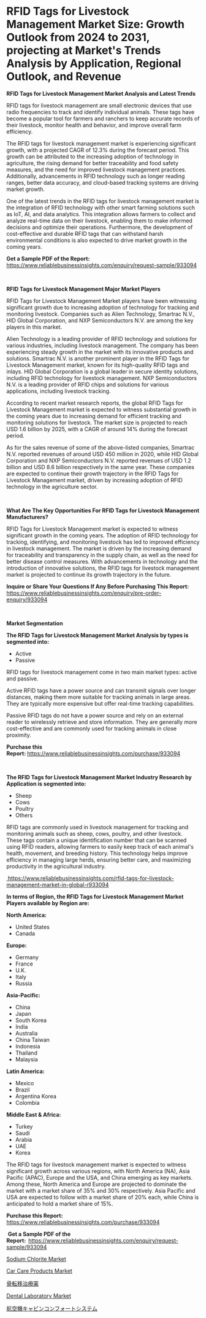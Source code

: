 <p><h1>RFID Tags for Livestock Management Market Size: Growth Outlook from 2024 to 2031, projecting at Market's Trends Analysis by Application, Regional Outlook, and Revenue</h1></p><p><strong>RFID Tags for Livestock Management Market Analysis and Latest Trends</strong></p>
<p><p>RFID tags for livestock management are small electronic devices that use radio frequencies to track and identify individual animals. These tags have become a popular tool for farmers and ranchers to keep accurate records of their livestock, monitor health and behavior, and improve overall farm efficiency.</p><p>The RFID tags for livestock management market is experiencing significant growth, with a projected CAGR of 12.3% during the forecast period. This growth can be attributed to the increasing adoption of technology in agriculture, the rising demand for better traceability and food safety measures, and the need for improved livestock management practices. Additionally, advancements in RFID technology such as longer reading ranges, better data accuracy, and cloud-based tracking systems are driving market growth.</p><p>One of the latest trends in the RFID tags for livestock management market is the integration of RFID technology with other smart farming solutions such as IoT, AI, and data analytics. This integration allows farmers to collect and analyze real-time data on their livestock, enabling them to make informed decisions and optimize their operations. Furthermore, the development of cost-effective and durable RFID tags that can withstand harsh environmental conditions is also expected to drive market growth in the coming years.</p></p>
<p><strong>Get a Sample PDF of the Report:&nbsp;</strong> <a href="https://www.reliablebusinessinsights.com/enquiry/request-sample/933094">https://www.reliablebusinessinsights.com/enquiry/request-sample/933094</a></p>
<p>&nbsp;</p>
<p><strong>RFID Tags for Livestock Management Major Market Players</strong></p>
<p><p>RFID Tags for Livestock Management Market players have been witnessing significant growth due to increasing adoption of technology for tracking and monitoring livestock. Companies such as Alien Technology, Smartrac N.V., HID Global Corporation, and NXP Semiconductors N.V. are among the key players in this market. </p><p>Alien Technology is a leading provider of RFID technology and solutions for various industries, including livestock management. The company has been experiencing steady growth in the market with its innovative products and solutions. Smartrac N.V. is another prominent player in the RFID Tags for Livestock Management market, known for its high-quality RFID tags and inlays. HID Global Corporation is a global leader in secure identity solutions, including RFID technology for livestock management. NXP Semiconductors N.V. is a leading provider of RFID chips and solutions for various applications, including livestock tracking.</p><p>According to recent market research reports, the global RFID Tags for Livestock Management market is expected to witness substantial growth in the coming years due to increasing demand for efficient tracking and monitoring solutions for livestock. The market size is projected to reach USD 1.6 billion by 2025, with a CAGR of around 14% during the forecast period.</p><p>As for the sales revenue of some of the above-listed companies, Smartrac N.V. reported revenues of around USD 450 million in 2020, while HID Global Corporation and NXP Semiconductors N.V. reported revenues of USD 1.2 billion and USD 8.6 billion respectively in the same year. These companies are expected to continue their growth trajectory in the RFID Tags for Livestock Management market, driven by increasing adoption of RFID technology in the agriculture sector.</p></p>
<p>&nbsp;</p>
<p><strong>What Are The Key Opportunities For RFID Tags for Livestock Management Manufacturers?</strong></p>
<p><p>RFID Tags for Livestock Management market is expected to witness significant growth in the coming years. The adoption of RFID technology for tracking, identifying, and monitoring livestock has led to improved efficiency in livestock management. The market is driven by the increasing demand for traceability and transparency in the supply chain, as well as the need for better disease control measures. With advancements in technology and the introduction of innovative solutions, the RFID tags for livestock management market is projected to continue its growth trajectory in the future.</p></p>
<p><strong>Inquire or Share Your Questions If Any Before Purchasing This Report:</strong> <a href="https://www.reliablebusinessinsights.com/enquiry/pre-order-enquiry/933094">https://www.reliablebusinessinsights.com/enquiry/pre-order-enquiry/933094</a></p>
<p>&nbsp;</p>
<p><strong>Market Segmentation</strong></p>
<p><strong>The RFID Tags for Livestock Management Market Analysis by types is segmented into:</strong></p>
<p><ul><li>Active</li><li>Passive</li></ul></p>
<p><p>RFID tags for livestock management come in two main market types: active and passive. </p><p>Active RFID tags have a power source and can transmit signals over longer distances, making them more suitable for tracking animals in large areas. They are typically more expensive but offer real-time tracking capabilities.</p><p>Passive RFID tags do not have a power source and rely on an external reader to wirelessly retrieve and store information. They are generally more cost-effective and are commonly used for tracking animals in close proximity.</p></p>
<p><strong>Purchase this Report:&nbsp;</strong><a href="https://www.reliablebusinessinsights.com/purchase/933094">https://www.reliablebusinessinsights.com/purchase/933094</a></p>
<p>&nbsp;</p>
<p><strong>The RFID Tags for Livestock Management Market Industry Research by Application is segmented into:</strong></p>
<p><ul><li>Sheep</li><li>Cows</li><li>Poultry</li><li>Others</li></ul></p>
<p><p>RFID tags are commonly used in livestock management for tracking and monitoring animals such as sheep, cows, poultry, and other livestock. These tags contain a unique identification number that can be scanned using RFID readers, allowing farmers to easily keep track of each animal's health, movement, and breeding history. This technology helps improve efficiency in managing large herds, ensuring better care, and maximizing productivity in the agricultural industry.</p></p>
<p><a href="https://www.reliablebusinessinsights.com/rfid-tags-for-livestock-management-market-in-global-r933094">&nbsp;https://www.reliablebusinessinsights.com/rfid-tags-for-livestock-management-market-in-global-r933094</a></p>
<p><strong>In terms of Region, the RFID Tags for Livestock Management Market Players available by Region are:</strong></p>
<p>
    <p> <strong> North America: </strong>
        <ul>
            <li>United States</li>
            <li>Canada</li>
        </ul>
        </p> 
    <p> <strong> Europe: </strong>
        <ul>
            <li>Germany</li>
            <li>France</li>
            <li>U.K.</li>
            <li>Italy</li>
            <li>Russia</li>
        </ul>
        </p> 
    <p> <strong> Asia-Pacific: </strong>
        <ul>
            <li>China</li>
            <li>Japan</li>
            <li>South Korea</li>
            <li>India</li>
            <li>Australia</li>
            <li>China Taiwan</li>
            <li>Indonesia</li>
            <li>Thailand</li>
            <li>Malaysia</li>
        </ul>
        </p> 
    <p> <strong> Latin America: </strong>
        <ul>
            <li>Mexico</li>
            <li>Brazil</li>
            <li>Argentina Korea</li>
            <li>Colombia</li>
        </ul>
        </p> 
    <p> <strong> Middle East & Africa: </strong>
        <ul>
            <li>Turkey</li>
            <li>Saudi</li>
            <li>Arabia</li>
            <li>UAE</li>
            <li>Korea</li>
        </ul>
    </p>
    </p>
<p><p>The RFID tags for livestock management market is expected to witness significant growth across various regions, with North America (NA), Asia Pacific (APAC), Europe and the USA, and China emerging as key markets. Among these, North America and Europe are projected to dominate the market with a market share of 35% and 30% respectively. Asia Pacific and USA are expected to follow with a market share of 20% each, while China is anticipated to hold a market share of 15%.</p></p>
<p><strong>Purchase this Report: </strong><a href="https://www.reliablebusinessinsights.com/purchase/933094">https://www.reliablebusinessinsights.com/purchase/933094</a></p>
<p>&nbsp;<strong>Get a Sample PDF of the Report:&nbsp;&nbsp;</strong><a href="https://www.reliablebusinessinsights.com/enquiry/request-sample/933094">https://www.reliablebusinessinsights.com/enquiry/request-sample/933094</a></p>
<p><strong></strong></p>
<p><p><a href="https://medium.com/@andrew.scott4567/sodium-chlorite-market-research-report-includes-analysis-on-market-size-share-and-growth-rate-at-9-233c741b4a8e">Sodium Chlorite Market</a></p><p><a href="https://medium.com/@andrew.scott4567/car-care-products-market-growth-outlook-from-2024-to-2031-and-it-is-projecting-at-11-3-980ed8fa7e82">Car Care Products Market</a></p><p><a href="https://medium.com/@vidarogahn/%E5%9C%B0%E5%9F%9F-%E3%82%BF%E3%82%A4%E3%83%97-%E8%96%AC%E7%89%A9%E6%B2%BB%E7%99%82-%E8%85%AB%E7%98%8D%E6%B6%88%E5%8E%BB%E7%99%82%E6%B3%95-%E6%89%8B%E8%A1%93-%E3%81%8A%E3%82%88%E3%81%B3%E3%82%A2%E3%83%97%E3%83%AA%E3%82%B1%E3%83%BC%E3%82%B7%E3%83%A7%E3%83%B3-%E7%97%85%E9%99%A2-%E3%81%8C%E3%82%93%E3%83%AA%E3%83%8F%E3%83%93%E3%83%AA%E3%82%BB%E3%83%B3%E3%82%BF%E3%83%BC-%E5%B0%82%E9%96%80%E3%82%AF%E3%83%AA%E3%83%8B%E3%83%83%E3%82%AF-%E5%A4%96%E6%9D%A5%E6%89%8B%E8%A1%93%E3%82%BB%E3%83%B3%E3%82%BF%E3%83%BC-%E3%81%AB%E3%82%88%E3%82%8B%E3%82%B0%E3%83%AD%E3%83%BC%E3%83%90%E3%83%AB%E9%AA%A8%E8%BB%A2%E7%A7%BB%E6%B2%BB%E7%99%82%E5%B8%82%E5%A0%B4%E3%83%88%E3%83%AC%E3%83%B3%E3%83%89%E3%81%A8%E6%88%90%E9%95%B7%E6%A9%9F%E4%BC%9A%E3%81%AE%E8%A9%95%E4%BE%A1-a902a18b207b">骨転移治療薬</a></p><p><a href="https://issuu.com/reportprime-2/docs/dental-laboratory-market-size-2030._de76c3f37cf634">Dental Laboratory Market</a></p><p><a href="https://medium.com/@ertg45hg/%E3%82%B0%E3%83%AD%E3%83%BC%E3%83%90%E3%83%AB%E8%88%AA%E7%A9%BA%E6%A9%9F%E3%82%AD%E3%83%A3%E3%83%93%E3%83%B3%E5%BF%AB%E9%81%A9%E3%82%B7%E3%82%B9%E3%83%86%E3%83%A0%E7%94%A3%E6%A5%AD-%E7%A8%AE%E9%A1%9E-%E3%82%A2%E3%83%97%E3%83%AA%E3%82%B1%E3%83%BC%E3%82%B7%E3%83%A7%E3%83%B3-%E5%B8%82%E5%A0%B4%E3%83%97%E3%83%AC%E3%83%BC%E3%83%A4%E3%83%BC-%E5%9C%B0%E5%9F%9F%E6%88%90%E9%95%B7%E5%88%86%E6%9E%90-%E5%B0%86%E6%9D%A5%E3%82%B7%E3%83%8A%E3%83%AA%E3%82%AA-2024%E5%B9%B4-2031%E5%B9%B4-b776316c7798">航空機キャビンコンフォートシステム</a></p></p>